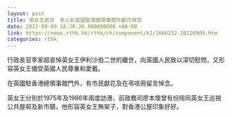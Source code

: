 ```yaml
---
layout: post
title: 英女王逝世　多人到英國駐港總領事館外獻花悼念
date: 2022-09-09 18:30:26.000000000 +08:00
link: https://news.rthk.hk/rthk/ch/component/k2/1666252-20220909.htm
categories: rthk
---
```


行政長官李家超哀悼英女王伊利沙伯二世的離世，向英國人民致以深切慰問，又形容英女王備受英國人民尊重和愛戴。

在英國駐香港總領事館門外，有巿民獻花及在弔唁冊留言悼念。

英女王分別於1975年及1986年兩度訪港，前政務司廖本懷曾有份陪同英女王巡視公共屋邨及新市鎮，他形容英女王無架子，對香港公屋印象好好。
